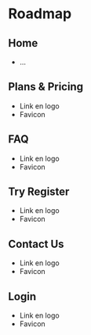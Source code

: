 # Roadmap

## Home
- ...

## Plans & Pricing
- Link en logo
- Favicon

## FAQ
- Link en logo
- Favicon

## Try Register
- Link en logo
- Favicon

## Contact Us
- Link en logo
- Favicon

## Login
- Link en logo
- Favicon


